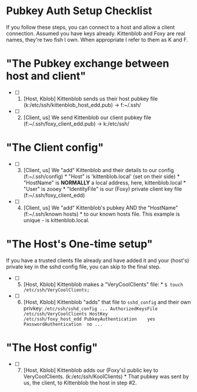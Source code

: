 # Pubkey Auth Setup Checklist
If you follow these steps, you can connect to a host and allow a client connection. Assumed you have keys already.
Kittenblob and Foxy are real names, they're two fish I own. When appropriate I refer to them as K and F.

# "The Pubkey exchange between host and client"
- [ ] 1. [Host, Kblob] Kittenblob sends us their host pubkey file                    (k:/etc/ssh/kittenblob_host_edd.pub) -> f:~/.ssh/
- [ ] 2. [Client,  us] We send Kittenblob our client pubkey file                     (f:~/.ssh/foxy_client_edd.pub)       -> k:/etc/ssh/
   	
# "The Client config"
- [ ] 3. [Client,  us] We "add" Kittenblob and their details to our config           (f:~/.ssh/config)
         * "Host" is 'kittenblob.local' (set on their side)
         * "HostName" is **NORMALLY** a local address, here, kittenblob.local
         * "User" is zooey
         * "IdentityFile" is our (Foxy) private client key file                       (f:~/.ssh/foxy_client_edd)
- [ ] 4. [Client,  us] We "add" Kittenblob's pubkey AND the "HostName"                (f:~/.ssh/known hosts)
         * to our known hosts file. This example is unique - is kittenblob.local.
   	
# "The Host's One-time setup"
If you have a trusted clients file already and have added it and your (host's)
private key in the sshd config file, you can skip to the final step.
- [ ] 5. [Host, Kblob] Kittenblob makes a "VeryCoolClients" file:
         * `$ touch /etc/ssh/VeryCoolClients;`
- [ ] 6. [Host, Kblob] Kittenblob "adds" that file to `sshd_config` and their own privkey: 
         ```
             /etc/ssh/sshd_config
             ...
		     AuthorizedKeysFile      /etc/ssh/VeryCoolClients
		     HostKey                 /etc/ssh/foxy_host_edd
		     PubkeyAuthentication    yes
		     PasswordAuthentication  no
             ...
         ```
# "The Host config"
- [ ] 7. [Host, Kblob] Kittenblob adds our (Foxy's) public key to VeryCoolClients.      (k:/etc/ssh/KoolClients)
         * That pubkey was sent by us, the client, to Kittenblob the host in step #2.
   	
```
